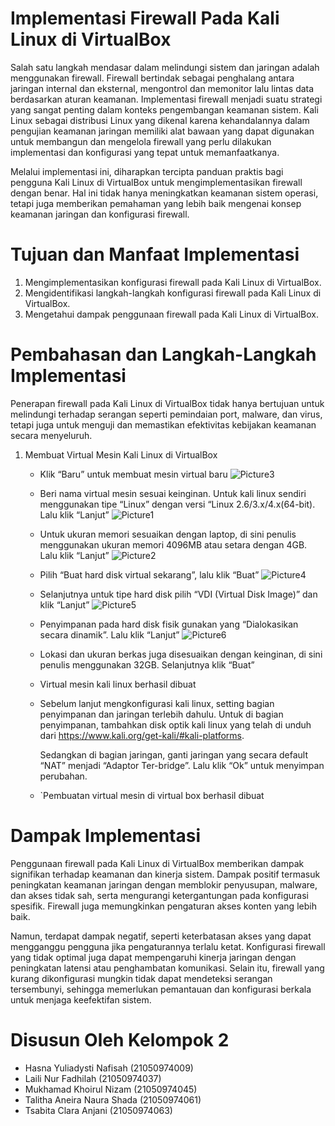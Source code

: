 # Implementasi Firewall Pada Kali Linux di VirtualBox
Salah satu langkah mendasar dalam melindungi sistem dan jaringan adalah menggunakan firewall. Firewall bertindak sebagai penghalang antara jaringan internal dan eksternal, mengontrol dan memonitor lalu lintas data berdasarkan aturan keamanan. Implementasi firewall menjadi suatu strategi yang sangat penting dalam konteks pengembangan keamanan sistem. Kali Linux sebagai distribusi Linux yang dikenal karena kehandalannya dalam pengujian keamanan jaringan memiliki alat bawaan yang dapat digunakan untuk membangun dan mengelola firewall yang perlu dilakukan implementasi dan konfigurasi yang tepat untuk memanfaatkanya. 

Melalui implementasi ini, diharapkan tercipta panduan praktis bagi pengguna Kali Linux di VirtualBox untuk mengimplementasikan firewall dengan benar. Hal ini tidak hanya meningkatkan keamanan sistem operasi, tetapi juga memberikan pemahaman yang lebih baik mengenai konsep keamanan jaringan dan konfigurasi firewall. 
# Tujuan dan Manfaat Implementasi
1. Mengimplementasikan konfigurasi firewall pada Kali Linux di VirtualBox.
2. Mengidentifikasi langkah-langkah konfigurasi firewall pada Kali Linux di VirtualBox.
3. Mengetahui dampak penggunaan firewall pada Kali Linux di VirtualBox.
# Pembahasan dan Langkah-Langkah Implementasi
Penerapan firewall pada Kali Linux di VirtualBox tidak hanya bertujuan untuk melindungi terhadap serangan seperti pemindaian port, malware, dan virus, tetapi juga untuk menguji dan memastikan efektivitas kebijakan keamanan secara menyeluruh. 
1. Membuat Virtual Mesin Kali Linux di VirtualBox
   - Klik “Baru” untuk membuat mesin virtual baru
     ![Picture3](https://github.com/HasnaYuliadystiNafisah/TF/assets/136795333/a5b0b9b9-e660-4c99-b710-eea4f12d023b)
     
   - Beri nama virtual mesin sesuai keinginan. Untuk kali linux sendiri menggunakan tipe “Linux” dengan versi “Linux 2.6/3.x/4.x(64-bit). Lalu klik “Lanjut”
     ![Picture1](https://github.com/HasnaYuliadystiNafisah/TF/assets/136795333/6a03f7e3-5ef7-4fb1-9d0c-d7e81baeeb72)
   - Untuk ukuran memori sesuaikan dengan laptop, di sini penulis menggunakan ukuran memori 4096MB atau setara dengan 4GB. Lalu klik “Lanjut”
     ![Picture2](https://github.com/HasnaYuliadystiNafisah/TF/assets/136795333/57410bf5-9463-4a2f-9bc2-d8d1b8aaed2e)
     
   - Pilih “Buat hard disk virtual sekarang”, lalu klik “Buat”
     ![Picture4](https://github.com/HasnaYuliadystiNafisah/TF/assets/136795333/990b2bc6-72d3-47dd-b602-d9689c2b1291)
     
   - Selanjutnya untuk tipe hard disk pilih “VDI (Virtual Disk Image)” dan klik “Lanjut”
     ![Picture5](https://github.com/HasnaYuliadystiNafisah/TF/assets/136795333/a4ee5647-e664-4e71-833b-fcdb005e8f47)

   - Penyimpanan pada hard disk fisik gunakan yang “Dialokasikan secara dinamik”. Lalu klik “Lanjut”
     ![Picture6](https://github.com/HasnaYuliadystiNafisah/TF/assets/136795333/3ab64eb9-3a55-4146-92e0-08ecb56ad236)

   - Lokasi dan ukuran berkas juga disesuaikan dengan keinginan, di sini penulis menggunakan 32GB. Selanjutnya klik “Buat”
   - Virtual mesin kali linux berhasil dibuat
   - Sebelum lanjut mengkonfigurasi kali linux, setting bagian penyimpanan dan jaringan terlebih dahulu. Untuk di bagian penyimpanan, tambahkan disk optik kali linux yang telah di unduh dari https://www.kali.org/get-kali/#kali-platforms.

     Sedangkan di bagian jaringan, ganti jaringan yang secara default “NAT” menjadi “Adaptor Ter-bridge”. Lalu klik “Ok” untuk menyimpan perubahan.

   - `Pembuatan virtual mesin di virtual box berhasil dibuat
# Dampak Implementasi
Penggunaan firewall pada Kali Linux di VirtualBox memberikan dampak signifikan terhadap keamanan dan kinerja sistem. Dampak positif termasuk peningkatan keamanan jaringan dengan memblokir penyusupan, malware, dan akses tidak sah, serta mengurangi ketergantungan pada konfigurasi spesifik. Firewall juga memungkinkan pengaturan akses konten yang lebih baik.

Namun, terdapat dampak negatif, seperti keterbatasan akses yang dapat mengganggu pengguna jika pengaturannya terlalu ketat. Konfigurasi firewall yang tidak optimal juga dapat mempengaruhi kinerja jaringan dengan peningkatan latensi atau penghambatan komunikasi. Selain itu, firewall yang kurang dikonfigurasi mungkin tidak dapat mendeteksi serangan tersembunyi, sehingga memerlukan pemantauan dan konfigurasi berkala untuk menjaga keefektifan sistem.
# Disusun Oleh Kelompok 2
- Hasna Yuliadysti Nafisah (21050974009)
- Laili Nur Fadhilah (21050974037)
- Mukhamad Khoirul Nizam (21050974045)
- Talitha Aneira Naura Shada (21050974061)
- Tsabita Clara Anjani (21050974063)

